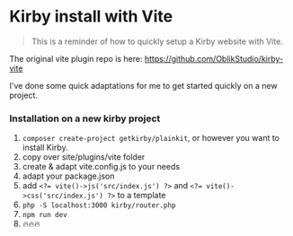# Kirby install with Vite

> This is a reminder of how to quickly setup a Kirby website with Vite.

The original vite plugin repo is here: https://github.com/OblikStudio/kirby-vite

I've done some quick adaptations for me to get started quickly on a new project.

### Installation on a new kirby project

1. `composer create-project getkirby/plainkit`, or however you want to install Kirby.
2. copy over site/plugins/vite folder
3. create & adapt vite.config.js to your needs
4. adapt your package.json
5. add `<?= vite()->js('src/index.js') ?>` and `<?= vite()->css('src/index.js') ?>` to a template
6. `php -S localhost:3000 kirby/router.php`
7. `npm run dev`
8. 🔥🔥🔥
